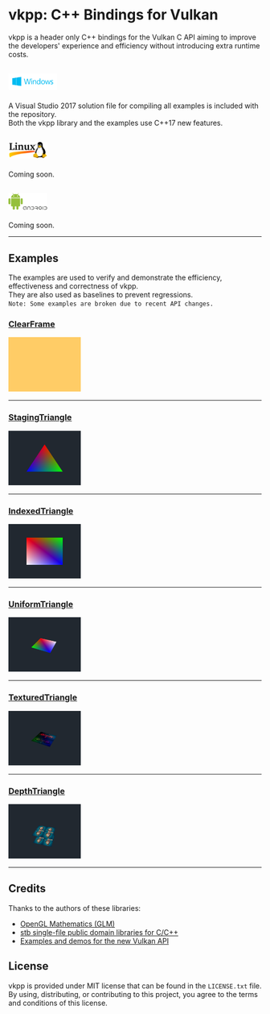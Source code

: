 # vkpp: C++ Bindings for Vulkan
vkpp is a header only C++ bindings for the Vulkan C API aiming to improve
the developers' experience and efficiency without introducing extra
runtime costs.

## <img src="./Images/WindowsLogo.png" alt="" height=33px>
A Visual Studio 2017 solution file for compiling all examples is included with the repository.<br/>
Both the vkpp library and the examples use C++17 new features.

## <img src="./Images/LinuxLogo.png" alt="" height=33px>
Coming soon.

## <img src="./Images/AndroidLogo.png" alt="" height=33px>
Coming soon.

<hr>

## Examples
The examples are used to verify and demonstrate the efficiency, effectiveness and correctness of vkpp.<br/>
They are also used as baselines to prevent regressions.<br/>
`Note: Some examples are broken due to recent API changes.`

### [ClearFrame](Sample/ClearFrame/)
<img src="./Sample/ClearFrame/ClearFrame.PNG" height="108px">

<hr>

### [StagingTriangle](Sample/StagingTriangle/)
<img src="./Sample/StagingTriangle/StagingTriangle.PNG" height="108px">

<hr>

### [IndexedTriangle](Sample/IndexedTriangle/)
<img src="./Sample/IndexedTriangle/IndexedTriangle.PNG" height="108px">

<hr>

### [UniformTriangle](Sample/UniformTriangle/)
<img src="./Sample/UniformTriangle/UniformTriangle.PNG" height="108px">

<hr>

### [TexturedTriangle](Sample/TexturedTriangle/)
<img src="./Sample/TexturedTriangle/TexturedTriangle.PNG" height="108px">

<hr>

### [DepthTriangle](Sample/DepthTriangle/)
<img src="./Sample/DepthTriangle/DepthTriangle.PNG" height="108px">

<hr>


## Credits
Thanks to the authors of these libraries:
 - [OpenGL Mathematics (GLM)](https://github.com/g-truc/glm)
 - [stb single-file public domain libraries for C/C++](https://github.com/nothings/stb)
 - [Examples and demos for the new Vulkan API](https://github.com/SaschaWillems/Vulkan)

## License
vkpp is provided under MIT license that can be found in the ``LICENSE.txt``
file. By using, distributing, or contributing to this project,
you agree to the terms and conditions of this license.
